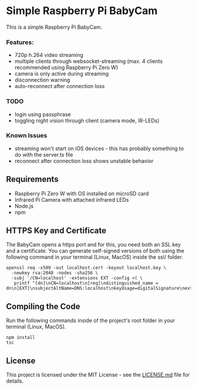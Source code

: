 # Simple Raspberry Pi BabyCam

This is a simple Raspberry Pi BabyCam.

### Features:
* 720p h.264 video streaming
* multiple clients through websocket-streaming (max. 4 clients recommended using Raspberry Pi Zero W)
* camera is only active during streaming
* disconnection warning
* auto-reconnect after connection loss

### TODO
* login using passphrase
* toggling night vision through client (camera mode, IR-LEDs)

### Known Issues
* streaming won't start on iOS devices - this has probably something to do with the server.ts file
* reconnect after connection loss shows unstable behavior

## Requirements

* Raspberry Pi Zero W with OS installed on microSD card
* Infrared Pi Camera with attached infrared LEDs
* Node.js
* npm

## HTTPS Key and Certificate

The BabyCam opens a https port and for this, you need both an SSL key and a certificate. You can generate self-signed versions of both using the following command in your terminal (Linux, MacOS) inside the ssl/ folder.

```
openssl req -x509 -out localhost.cert -keyout localhost.key \
  -newkey rsa:2048 -nodes -sha256 \
  -subj '/CN=localhost' -extensions EXT -config <( \
   printf "[dn]\nCN=localhost\n[req]\ndistinguished_name = dn\n[EXT]\nsubjectAltName=DNS:localhost\nkeyUsage=digitalSignature\nextendedKeyUsage=serverAuth")
```

## Compiling the Code

Run the following commands inside of the project's root folder in your terminal (Linux, MacOS).

```
npm install
tsc
```

## License

This project is licensed under the MIT License - see the [LICENSE.md](LICENSE.md) file for details.